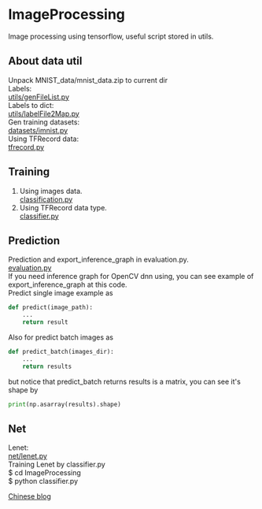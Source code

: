 # ImageProcessing
Image processing using tensorflow, useful script stored in utils.

## About data util
Unpack MNIST_data/mnist_data.zip to current dir  
Labels:  
[utils/genFileList.py](https://github.com/mrlittlepig/ImageProcessing/blob/master/utils/genFileList.py)  
Labels to dict:  
[utils/labelFile2Map.py](https://github.com/mrlittlepig/ImageProcessing/blob/master/utils/labelFile2Map.py)  
Gen training datasets:  
[datasets/imnist.py](https://github.com/mrlittlepig/ImageProcessing/blob/master/datasets/imnist.py)  
Using TFRecord data:  
[tfrecord.py](https://github.com/mrlittlepig/ImageProcessing/blob/master/datasets/tfrecord.py)

## Training
1. Using images data.  
[classification.py](https://github.com/mrlittlepig/ImageProcessing/blob/master/classification.py)  
2. Using TFRecord data type.  
[classifier.py](https://github.com/mrlittlepig/ImageProcessing/blob/master/classifier.py)  

## Prediction
Prediction and export_inference_graph in evaluation.py.  
[evaluation.py](https://github.com/mrlittlepig/ImageProcessing/blob/master/evaluation.py)  
If you need inference graph for OpenCV dnn using, you can see example of export_inference_graph at this code.  
Predict single image example as  
```Python  
def predict(image_path):
	...
	return result
```  
Also for predict batch images as  
```Python
def predict_batch(images_dir):
	...
	return results
```
but notice that predict_batch returns results is a matrix, you can see it's shape by  
```Python
print(np.asarray(results).shape)
```

## Net
Lenet:  
[net/lenet.py](https://github.com/mrlittlepig/ImageProcessing/blob/master/net/lenet.py)  
Training Lenet by classifier.py  
$ cd ImageProcessing  
$ python classifier.py  

[Chinese blog](https://mrlittlepig.github.io/2017/04/30/tensorflow-for-image-processing/)
